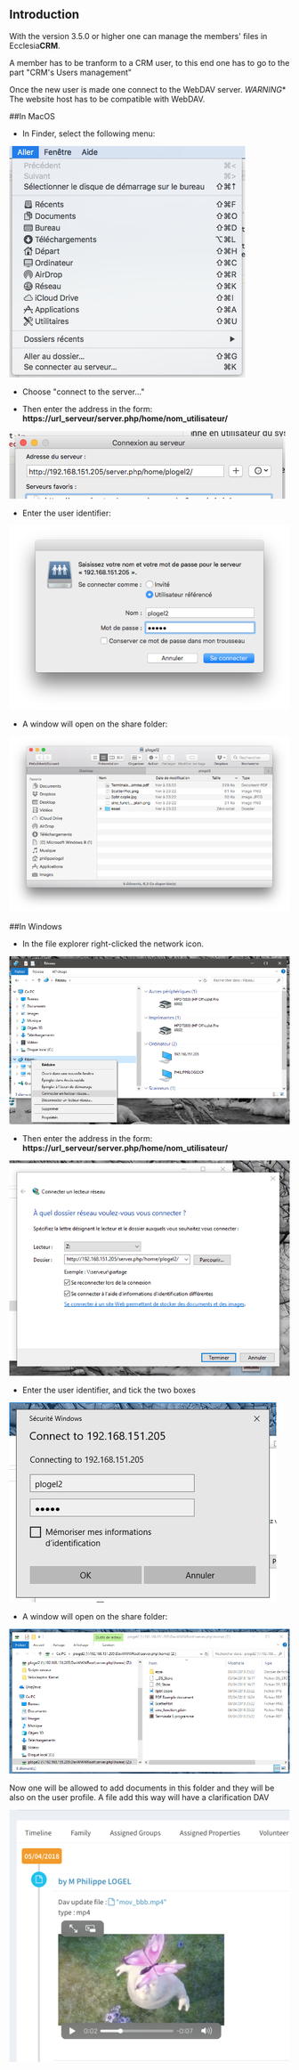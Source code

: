 
## Introduction

With the version 3.5.0 or higher one can manage the members' files in Ecclesia**CRM**.

A member has to be tranform to a CRM user, to this end one has to go to the part "CRM's Users management"

Once the new user is made one connect to the WebDAV server.
*WARNING** The website host has to be compatible with WebDAV.

##In MacOS

  * In Finder, select the following menu:

  ![Screenshot](../../img/webdav_files/Macos_connect.png)

  * Choose "connect to the server..."

  * Then enter the address in the form:  **https://url_serveur/server.php/home/nom_utilisateur/**

  ![Screenshot](../../img/webdav_files/Macos_1.png)

  * Enter the user identifier:

  ![Screenshot](../../img/webdav_files/Macos_2.png)

  * A window will open on the share folder:

  ![Screenshot](../../img/webdav_files/Macos_3.png)

##In Windows

  -  In the file explorer right-clicked the network icon.

  ![Screenshot](../../img/webdav_files/windows1.png)

  - Then enter the address in the form:  **https://url_serveur/server.php/home/nom_utilisateur/**

  ![Screenshot](../../img/webdav_files/windows2.png)

  - Enter the user identifier, and tick the two boxes

  ![Screenshot](../../img/webdav_files/windows3.png)

  - A window will open on the share folder:

  ![Screenshot](../../img/webdav_files/windows4.png)


Now one will be allowed to add documents in this folder and they will be also on the user profile.
A file add this way will have a clarification DAV

![Screenshot](../../img/webdav_files/webdavresult.png)


